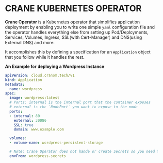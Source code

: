 # CRANE KUBERNETES OPERATOR

**Crane Operator** is a Kubernetes operator that simplifies application deployment by enabling you to write one simple `yaml` configuration file and the operator handles everything else from setting up Pod/Deployments, Services, Volumes, Ingress, SSL(with Cert-Manager) and DNS(using External DNS) and more.

It accomplishes this by defining a specification for an `Application` object that you follow while it handles the rest.

**An Example for deploying a Wordpress Instance**

```yaml
apiVersion: cloud.cranom.tech/v1
kind: Application
metadata:
  name: wordpress
spec:
  image: wordpress:latest
  # Ports: internal is the internal port that the container exposes
  # external is the `NodePort` you want to expose to the node
  ports:
  - internal: 80
    external: 30080
    SSL: true
    domain: www.example.com

  volumes:
  - volume-name: wordpress-persistent-storage

  # Note: Crane Operator does not hande or create Secrets so you need to define your own Secrets
  envFrom: wordpress-secrets


```